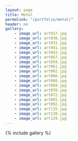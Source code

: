 ```yaml
---
layout: page
title: Metal
permalink: "/portfolio/metal/"
header: no
gallery:
    - image_url: art017.jpg
    - image_url: art030.jpg    
    - image_url: art031.jpg
    - image_url: art041.jpg    
    - image_url: art043.jpg
    - image_url: art057.jpg    
    - image_url: art059.jpg
    - image_url: art061.jpg    
    - image_url: art062.jpg
    - image_url: art066.jpg    
    - image_url: art068.jpg
    - image_url: art069.jpg    
    - image_url: art070.jpg
    - image_url: art072.jpg    
    - image_url: art091.jpg
    - image_url: art092.jpg    
    - image_url: art115.jpg
    - image_url: art128.jpg
    - image_url: art129.jpg
---
```


{% include gallery %}
